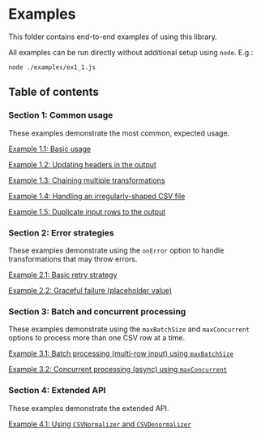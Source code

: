 # Examples

This folder contains end-to-end examples of using this library.

All examples can be run directly without additional setup using `node`. E.g.:

```
node ./examples/ex1_1.js
```

## Table of contents

### Section 1: Common usage

These examples demonstrate the most common, expected usage.

[Example 1.1: Basic usage](./ex1_1.js)

[Example 1.2: Updating headers in the output](./ex1_2.js)

[Example 1.3: Chaining multiple transformations](./ex1_3.js)

[Example 1.4: Handling an irregularly-shaped CSV file](./ex1_4.js)

[Example 1.5: Duplicate input rows to the output](./ex1_5.js)

### Section 2: Error strategies

These examples demonstrate using the `onError` option to handle transformations that may throw errors.

[Example 2.1: Basic retry strategy](./ex2_1.js)

[Example 2.2: Graceful failure (placeholder value)](./ex2_2.js)

### Section 3: Batch and concurrent processing

These examples demonstrate using the `maxBatchSize` and `maxConcurrent` options to process more than one CSV row at a time.

[Example 3.1: Batch processing (multi-row input) using `maxBatchSize`](./ex3_1.js)

[Example 3.2: Concurrent processing (async) using `maxConcurrent`](./ex3_2.js)

### Section 4: Extended API

These examples demonstrate the extended API.

[Example 4.1: Using `CSVNormalizer` and `CSVDenormalizer`](./ex4_1.js)

